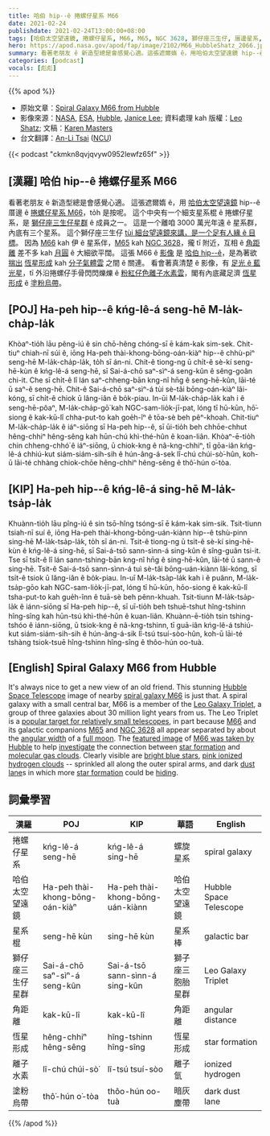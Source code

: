 ```yaml
---
title: 哈伯 hip--ê 捲螺仔星系 M66
date: 2021-02-24
publishdate: 2021-02-24T13:00:00+08:00
tags: [哈伯太空望遠鏡, 捲螺仔星系, M66, M65, NGC 3628, 獅仔座三生仔, 厝邊星系, 恆星形成]
hero: https://apod.nasa.gov/apod/fap/image/2102/M66_HubbleShatz_2066.jpg
summary: 看著老朋友 ê 新造型總是會感覺心適。這張遮爾媠 ê，用哈伯太空望遠鏡 hip--ê 厝邊 ê 捲螺仔星系 M66，to̍h 是按呢。
categories: [podcast]
vocals: [彪彪]
---
```


{{% apod %}}

- 原始文章：[Spiral Galaxy M66 from Hubble](https://apod.nasa.gov/apod/ap210224.html)
- 影像來源：[NASA][NASA], [ESA][ESA], [Hubble][Hubble], [Janice Lee][Janice Lee]; 資料處理 kah 版權：[Leo Shatz][Leo Shatz]; 文稿：[Karen Masters][Karen Masters]
- 台文翻譯：[An-Li Tsai](mailto:thianbun.taigi@gmail.com) ([NCU](https://www.astro.ncu.edu.tw))

{{< podcast "ckmkn8qvjqvyw0952lewfz65f" >}}

## [漢羅] 哈伯 hip--ê 捲螺仔星系 M66
看著老朋友 ê 新造型總是會感覺心適。
這張遮爾媠 ê，用 [哈伯太空望遠鏡][Hubble Space Telescope] hip--ê 厝邊 ê [捲螺仔星系 M66][spiral galaxy M66]，to̍h 是按呢。
這个中央有一个細支星系棍 ê 捲螺仔星系，是 [獅仔座三生仔星群][Leo Galaxy Triplet] ê 成員之一。
這是一个離咱 3000 萬光年遠 ê 星系群，內底有三个星系。
這个獅仔座三生仔 [tùi 細台望遠鏡來講，是一个足有人緣 ê 目標][popular target for relatively small telescopes]。
因為 [M66][M66] kah 伊 ê 星系伴，[M65][M65] kah [NGC 3628][NGC 3628]，攏 tī 附近，互相 ê [角距離][angular width] 差不多 kah [月圓][full moon] ê 大細欲平闊。
這張 M66 ê [影像][featured image] 是 [哈伯 hip--ê][M66 was taken by Hubble]，是為著欲 [揣出][investigate] [恆星形成][star formation] kah [分子氣體雲][molecular gas clouds] 之間 ê 關連。
看會著真清楚 ê 影像，有 [足光 ê 藍光星][bright blue stars]，tī 外沿捲螺仔手骨閃閃爍爍 ê [粉紅仔色離子水素雲][pink ionized hydrogen clouds]，閣有內底藏足濟 [恆星形成][star formation] ê [塗粉烏帶][dust lane]。

## [POJ] Ha-peh hip--ê kńg-lê-á seng-hē M-la̍k-cha̍p-la̍k

Khòaⁿ-tio̍h lāu pêng-iú ê sin chō-hêng chóng-sī ē kám-kak sim-sek.
Chit-tiuⁿ chiah-nī súi ê, iōng Ha-peh thài-khong-bōng-oán-kiàⁿ hip--ê chhù-piⁿ seng-hē M-la̍k-cha̍p-la̍k, to̍h sī án-ni.
Chit-ê tiong-ng ū chi̍t-ê sè-kí seng-hē-kùn ê kńg-lê-á seng-hē, sī Sai-á-chō saⁿ-sìⁿ-á seng-kûn ê sêng-goân chi-it.
Che sī chi̍t-ê lî lán saⁿ-chheng-bān kng-nî hn̄g ê seng-hē-kûn, lāi-té ū saⁿ-ê seng-hē.
Chit-ê Sai-á-chō saⁿ-sìⁿ-á tùi sè-tâi bōng-oán-kiàⁿ lâi-kóng, sī chi̍t-ê chiok ū lâng-iân ê bo̍k-piau.
In-ūi M-la̍k-cha̍p-la̍k kah i ê seng-hē-pôaⁿ, M-la̍k-cha̍p-gō͘ kah NGC-sam-lio̍k-jī-pat, lóng tī hū-kūn, hō͘-siong ê kak-kū-lî chha-put-to kah goe̍h-îⁿ ê tōa-sè beh pêⁿ-khoah.
Chit-tiuⁿ M-la̍k-cha̍p-la̍k ê iáⁿ-siōng sī Ha-peh hip--ê, sī ūi-tio̍h beh chhōe-chhut hêng-chhiⁿ hêng-sêng kah hūn-chú khì-thé-hûn ê koan-liân.
Khòaⁿ-ē-tio̍h chin chheng-chhó͘ ê iáⁿ-siōng, ū chiok-kng ê nâ-kng-chhiⁿ, tī gōa-iân kńg-lê-á chhiú-kut siám-siám-sih-sih ê hún-âng-á-sek lî-chú chúi-sò͘-hûn, koh-ū lāi-té chhàng chiok-chōe hêng-chhiⁿ hêng-sêng ê thô͘-hún o͘-tòa.


## [KIP] Ha-peh hip--ê kńg-lê-á sing-hē M-la̍k-tsa̍p-la̍k

Khuànn-tio̍h lāu pîng-iú ê sin tsō-hîng tsóng-sī ē kám-kak sim-sik.
Tsit-tiunn tsiah-nī suí ê, iōng Ha-peh thài-khong-bōng-uán-kiànn hip--ê tshù-pinn sing-hē M-la̍k-tsa̍p-la̍k, to̍h sī án-ni.
Tsit-ê tiong-ng ū tsi̍t-ê sè-kí sing-hē-kùn ê kńg-lê-á sing-hē, sī Sai-á-tsō sann-sìnn-á sing-kûn ê sîng-guân tsi-it.
Tse sī tsi̍t-ê lî lán sann-tshing-bān kng-nî hn̄g ê sing-hē-kûn, lāi-té ū sann-ê sing-hē.
Tsit-ê Sai-á-tsō sann-sìnn-á tuì sè-tâi bōng-uán-kiànn lâi-kóng, sī tsi̍t-ê tsiok ū lâng-iân ê bo̍k-piau.
In-uī M-la̍k-tsa̍p-la̍k kah i ê puânn, M-la̍k-tsa̍p-gōo kah NGC-sam-lio̍k-jī-pat, lóng tī hū-kūn, hōo-siong ê kak-kū-lî tsha-put-to kah gue̍h-înn ê tuā-sè beh pênn-khuah.
Tsit-tiunn M-la̍k-tsa̍p-la̍k ê iánn-siōng sī Ha-peh hip--ê, sī uī-tio̍h beh tshuē-tshut hîng-tshinn hîng-sîng kah hūn-tsú khì-thé-hûn ê kuan-liân.
Khuànn-ē-tio̍h tsin tshing-tshóo ê iánn-siōng, ū tsiok-kng ê nâ-kng-tshinn, tī guā-iân kńg-lê-á tshiú-kut siám-siám-sih-sih ê hún-âng-á-sik lî-tsú tsuí-sòo-hûn, koh-ū lāi-té tshàng tsiok-tsuē hîng-tshinn hîng-sîng ê thôo-hún oo-tuà.


## [English] Spiral Galaxy M66 from Hubble

It's always nice to get a new view of an old friend. This stunning [Hubble Space Telescope][Hubble Space Telescope] image of nearby [spiral galaxy M66][spiral galaxy M66] is just that. A spiral galaxy with a small central bar, M66 is a member of the [Leo Galaxy Triplet][Leo Galaxy Triplet], a group of three galaxies about 30 million light years from us. The Leo Triplet is a [popular target for relatively small telescopes][popular target for relatively small telescopes], in part because [M66][M66] and its galactic companions [M65][M65] and [NGC 3628][NGC 3628] all appear separated by about the [angular width][angular width] of a [full moon][full moon]. The [featured image][featured image] of [M66 was taken by Hubble][M66 was taken by Hubble] to help [investigate][investigate] the connection between [star formation][star formation] and [molecular gas clouds][molecular gas clouds]. Clearly visible are [bright blue stars][bright blue stars], [pink ionized hydrogen clouds][pink ionized hydrogen clouds] -- sprinkled all along the outer spiral arms, and dark [dust lane][dust lane]s in which more [star formation][star formation] could be [hiding][hiding].

## 詞彙學習

|漢羅|POJ|KIP|華語|English|
|-|-|-|-|-|
|捲螺仔星系|kńg-lê-á seng-hē|kńg-lê-á sing-hē|螺旋星系|spiral galaxy|
|哈伯太空望遠鏡|Ha-peh thài-khong-bōng-oán-kiàⁿ|Ha-peh thài-khong-bōng-uán-kiànn|哈伯太空望遠鏡|Hubble Space Telescope|
|星系棍|seng-hē kùn|sing-hē kùn|星系棒|galactic bar|
|獅仔座三生仔星群|Sai-á-chō saⁿ-sìⁿ-á seng-kûn|Sai-á-tsō sann-sìnn-á sing-kûn|獅子座三胞胎星群|Leo Galaxy Triplet|
|角距離|kak-kū-lî|kak-kū-lî|角距離|angular distance|
|恆星形成|hêng-chhiⁿ hêng-sêng|hîng-tshinn hîng-sîng|恆星形成|star formation|
|離子水素|lî-chú chúi-sò͘|lî-tsú tsuí-sòo|離子氫|ionized hydrogen|
|塗粉烏帶|thô͘-hún o͘-tòa|thôo-hún oo-tuà|暗灰塵帶|dark dust lane|

{{% /apod %}}

[NASA]: https://www.nasa.gov/
[ESA]: https://www.esa.int
[Hubble]: https://www.nasa.gov/mission_pages/hubble/main/index.html
[Janice Lee]: https://www.linkedin.com/in/janiceleeastro/
[Leo Shatz]: https://www.astrobin.com/users/spinlock/
[Karen Masters]: https://www.haverford.edu/users/klmasters
[Hubble Space Telescope]: https://hubblesite.org/
[spiral galaxy M66]: https://en.wikipedia.org/wiki/Messier_66
[Leo Galaxy Triplet]: https://apod.nasa.gov/apod/ap190418.html
[popular target for relatively small telescopes]: https://www.messier-objects.com/leo-triplet/
[M66]: https://apod.nasa.gov/apod/ap101113.html
[M65]: https://apod.nasa.gov/apod/ap070601.html
[NGC 3628]: https://apod.nasa.gov/apod/ap200604.html
[angular width]: https://astronomy.swin.edu.au/cosmos/a/Angular+Diameter
[full moon]: https://slate.com/technology/2014/01/moon-and-andromeda-relative-size-in-the-sky.html
[featured image]: https://www.astrobin.com/qzaary/B/
[M66 was taken by Hubble]: https://www.nasa.gov/feature/goddard/2017/messier-66
[investigate]: https://www.stsci.edu/hst/phase2-public/15654.pdf
[star formation]: http://ircamera.as.arizona.edu/NatSci102/NatSci102/lectures/starform.htm
[molecular gas clouds]: https://astronomy.swin.edu.au/cosmos/m/Molecular+Cloud
[bright blue stars]: https://www.skyatnightmagazine.com/space-science/star-colours/
[pink ionized hydrogen clouds]: https://en.wikipedia.org/wiki/H-alpha
[dust lane]: https://en.wikipedia.org/wiki/Dust_lane
[star formation]: https://science.nasa.gov/astrophysics/focus-areas/how-do-stars-form-and-evolve
[hiding]:https://static.boredpanda.com/blog/wp-content/uploads/2016/11/find-hidden-cat-camouflage-hide-and-seek-catouflage-71-58358fc2011da__605.jpg

